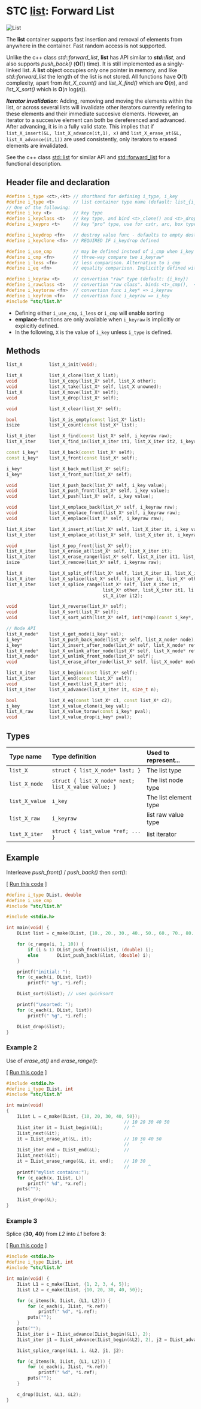 # STC [list](../include/stc/list.h): Forward List
![List](pics/list.jpg)

The **list** container supports fast insertion and removal of elements from anywhere in the container.
Fast random access is not supported.

Unlike the c++ class *std::forward_list*, **list** has API similar to ***std::list***, and also supports
*push_back()* (**O**(1) time). It is still implemented as a singly-linked list. A **list** object
occupies only one pointer in memory, and like *std::forward_list* the length of the list is not stored.
All functions have **O**(1) complexity, apart from *list_X_count()* and *list_X_find()* which are **O**(*n*),
and *list_X_sort()* which is **O**(*n* log(*n*)).

***Iterator invalidation***: Adding, removing and moving the elements within the list, or across several lists
will invalidate other iterators currently refering to these elements and their immediate succesive elements.
However, an iterator to a succesive element can both be dereferenced and advanced. After advancing, it is
in a fully valid state. This implies that if `list_X_insert(&L, list_X_advance(it,1), x)` and
`list_X_erase_at(&L, list_X_advance(it,1))` are used consistently, only iterators to erased elements are invalidated.

See the c++ class [std::list](https://en.cppreference.com/w/cpp/container/list) for similar API and
[std::forward_list](https://en.cppreference.com/w/cpp/container/forward_list) for a functional description.

## Header file and declaration

```c++
#define i_type <ct>,<kt> // shorthand for defining i_type, i_key
#define i_type <t>       // list container type name (default: list_{i_key})
// One of the following:
#define i_key <t>        // key type
#define i_keyclass <t>   // key type, and bind <t>_clone() and <t>_drop() function names
#define i_keypro <t>     // key "pro" type, use for cstr, arc, box types

#define i_keydrop <fn>   // destroy value func - defaults to empty destruct
#define i_keyclone <fn>  // REQUIRED IF i_keydrop defined

#define i_use_cmp        // may be defined instead of i_cmp when i_key is an integral/native-type.
#define i_cmp <fn>       // three-way compare two i_keyraw*
#define i_less <fn>      // less comparison. Alternative to i_cmp
#define i_eq <fn>        // equality comparison. Implicitly defined with i_cmp, but not i_less.

#define i_keyraw <t>     // convertion "raw" type (default: {i_key})
#define i_rawclass <t>   // convertion "raw class". binds <t>_cmp(),  <t>_eq(),  <t>_hash()
#define i_keytoraw <fn>  // convertion func i_key* => i_keyraw
#define i_keyfrom <fn>   // convertion func i_keyraw => i_key
#include "stc/list.h"
```
- Defining either `i_use_cmp`, `i_less` or `i_cmp` will enable sorting
- **emplace**-functions are only available when `i_keyraw` is implicitly or explicitly defined.
- In the following, `X` is the value of `i_key` unless `i_type` is defined.

## Methods

```c++
list_X          list_X_init(void);

list_X          list_X_clone(list_X list);
void            list_X_copy(list_X* self, list_X other);
void            list_X_take(list_X* self, list_X unowned);                        // take ownership of unowned
list_X          list_X_move(list_X* self);                                        // move
void            list_X_drop(list_X* self);                                        // destructor

void            list_X_clear(list_X* self);

bool            list_X_is_empty(const list_X* list);
isize           list_X_count(const list_X* list);                                 // size() in O(n) time

list_X_iter     list_X_find(const list_X* self, i_keyraw raw);
list_X_iter     list_X_find_in(list_X_iter it1, list_X_iter it2, i_keyraw raw);

const i_key*    list_X_back(const list_X* self);
const i_key*    list_X_front(const list_X* self);

i_key*          list_X_back_mut(list_X* self);
i_key*          list_X_front_mut(list_X* self);

void            list_X_push_back(list_X* self, i_key value);                      // note: no pop_back()
void            list_X_push_front(list_X* self, i_key value);
void            list_X_push(list_X* self, i_key value);                           // alias for push_back()

void            list_X_emplace_back(list_X* self, i_keyraw raw);
void            list_X_emplace_front(list_X* self, i_keyraw raw);
void            list_X_emplace(list_X* self, i_keyraw raw);                       // alias for emplace_back()

list_X_iter     list_X_insert_at(list_X* self, list_X_iter it, i_key value);      // return iter to new elem
list_X_iter     list_X_emplace_at(list_X* self, list_X_iter it, i_keyraw raw);

void            list_X_pop_front(list_X* self);
list_X_iter     list_X_erase_at(list_X* self, list_X_iter it);                    // return iter after it
list_X_iter     list_X_erase_range(list_X* self, list_X_iter it1, list_X_iter it2);
isize           list_X_remove(list_X* self, i_keyraw raw);                        // removes all matches

list_X          list_X_split_off(list_X* self, list_X_iter i1, list_X_iter i2);   // split off [i1, i2)
list_X_iter     list_X_splice(list_X* self, list_X_iter it, list_X* other);       // return updated valid it
list_X_iter     list_X_splice_range(list_X* self, list_X_iter it,                 // return updated valid it
                                    list_X* other, list_X_iter it1, li
                                    st_X_iter it2);

void            list_X_reverse(list_X* self);
void            list_X_sort(list_X* self);
void            list_X_sort_with(list_X* self, int(*cmp)(const i_key*, const i_key*));

// Node API
list_X_node*    list_X_get_node(i_key* val);                                      // get the enclosing node
i_key*          list_X_push_back_node(list_X* self, list_X_node* node);
i_key*          list_X_insert_after_node(list_X* self, list_X_node* ref, list_X_node* node);
list_X_node*    list_X_unlink_after_node(list_X* self, list_X_node* ref);         // return unlinked node
list_X_node*    list_X_unlink_front_node(list_X* self);                           // return unlinked node
void            list_X_erase_after_node(list_X* self, list_X_node* node);

list_X_iter     list_X_begin(const list_X* self);
list_X_iter     list_X_end(const list_X* self);
void            list_X_next(list_X_iter* it);
list_X_iter     list_X_advance(list_X_iter it, size_t n);                        // return n elements ahead.

bool            list_X_eq(const list_X* c1, const list_X* c2);                   // equality test
i_key           list_X_value_clone(i_key val);
list_X_raw      list_X_value_toraw(const i_key* pval);
void            list_X_value_drop(i_key* pval);
```

## Types

| Type name          | Type definition                                     | Used to represent...    |
|:-------------------|:----------------------------------------------------|:------------------------|
| `list_X`           | `struct { list_X_node* last; }`                     | The list type           |
| `list_X_node`      | `struct { list_X_node* next; list_X_value value; }` | The list node type      |
| `list_X_value`     | `i_key`                                             | The list element type |
| `list_X_raw`       | `i_keyraw`                                          | list raw value type   |
| `list_X_iter`      | `struct { list_value *ref; ... }`                   | list iterator          |

## Example

Interleave *push_front()* / *push_back()* then *sort()*:

[ [Run this code](https://godbolt.org/z/6Wzz75KfP) ]
```c++
#define i_type DList, double
#define i_use_cmp
#include "stc/list.h"

#include <stdio.h>

int main(void) {
    DList list = c_make(DList, {10., 20., 30., 40., 50., 60., 70., 80., 90.});

    for (c_range(i, 1, 10)) {
        if (i & 1) DList_push_front(&list, (double) i);
        else       DList_push_back(&list, (double) i);
    }

    printf("initial: ");
    for (c_each(i, DList, list))
        printf(" %g", *i.ref);

    DList_sort(&list); // uses quicksort

    printf("\nsorted: ");
    for (c_each(i, DList, list))
        printf(" %g", *i.ref);

    DList_drop(&list);
}
```

### Example 2
Use of *erase_at()* and *erase_range()*:

[ [Run this code](https://godbolt.org/z/G6qPv4nrh) ]
```c++
#include <stdio.h>
#define i_type IList, int
#include "stc/list.h"

int main(void)
{
    IList L = c_make(IList, {10, 20, 30, 40, 50});
                                            // 10 20 30 40 50
    IList_iter it = IList_begin(&L);        // ^
    IList_next(&it);
    it = IList_erase_at(&L, it);            // 10 30 40 50
                                            //    ^
    IList_iter end = IList_end(&L);         //
    IList_next(&it);
    it = IList_erase_range(&L, it, end);    // 10 30
                                            //       ^
    printf("mylist contains:");
    for (c_each(x, IList, L))
        printf(" %d", *x.ref);
    puts("");

    IList_drop(&L);
}
```

### Example 3
Splice {**30**, **40**} from *L2* into *L1* before **3**:

[ [Run this code](https://godbolt.org/z/P1YjG43zd) ]
```c++
#include <stdio.h>
#define i_type IList, int
#include "stc/list.h"

int main(void) {
    IList L1 = c_make(IList, {1, 2, 3, 4, 5});
    IList L2 = c_make(IList, {10, 20, 30, 40, 50});

    for (c_items(k, IList, {L1, L2})) {
        for (c_each(i, IList, *k.ref))
            printf(" %d", *i.ref);
        puts("");
    }
    puts("");
    IList_iter i = IList_advance(IList_begin(&L1), 2);
    IList_iter j1 = IList_advance(IList_begin(&L2), 2), j2 = IList_advance(j1, 2);

    IList_splice_range(&L1, i, &L2, j1, j2);

    for (c_items(k, IList, {L1, L2})) {
        for (c_each(i, IList, *k.ref))
            printf(" %d", *i.ref);
        puts("");
    }

    c_drop(IList, &L1, &L2);
}
```
